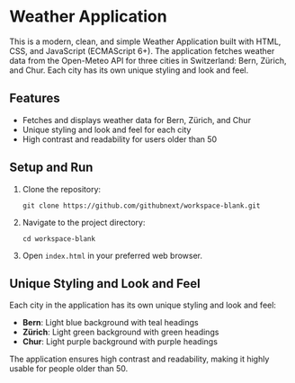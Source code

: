 # Weather Application

This is a modern, clean, and simple Weather Application built with HTML, CSS, and JavaScript (ECMAScript 6+). The application fetches weather data from the Open-Meteo API for three cities in Switzerland: Bern, Zürich, and Chur. Each city has its own unique styling and look and feel.

## Features

- Fetches and displays weather data for Bern, Zürich, and Chur
- Unique styling and look and feel for each city
- High contrast and readability for users older than 50

## Setup and Run

1. Clone the repository:
   ```
   git clone https://github.com/githubnext/workspace-blank.git
   ```
2. Navigate to the project directory:
   ```
   cd workspace-blank
   ```
3. Open `index.html` in your preferred web browser.

## Unique Styling and Look and Feel

Each city in the application has its own unique styling and look and feel:

- **Bern**: Light blue background with teal headings
- **Zürich**: Light green background with green headings
- **Chur**: Light purple background with purple headings

The application ensures high contrast and readability, making it highly usable for people older than 50.
